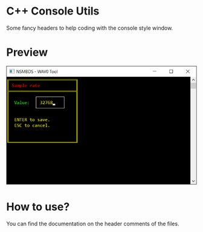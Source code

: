 # C++ Console Utils
Some fancy headers to help coding with the console style window.

# Preview
![Example Image](https://raw.githubusercontent.com/TheGameratorT/CppConsoleUtils/master/example.png "Example Image")

# How to use?
You can find the documentation on the header comments of the files.

